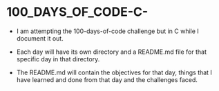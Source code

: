 # 100_DAYS_OF_CODE-C-

- I am attempting the 100-days-of-code challenge but in C while I document it out.

- Each day will have its own directory and a README.md file for that specific day in that directory.
 
- The README.md will contain the objectives for that day, things that I have learned and done from that day and the challenges faced.
